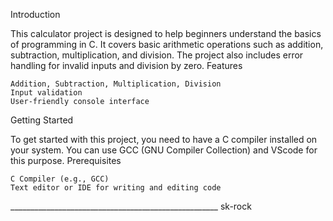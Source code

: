 Introduction

This calculator project is designed to help beginners understand the basics of programming in C. It covers basic arithmetic operations such as addition, subtraction, multiplication, and division. The project also includes error handling for invalid inputs and division by zero.
Features

    Addition, Subtraction, Multiplication, Division
    Input validation
    User-friendly console interface

Getting Started

To get started with this project, you need to have a C compiler installed on your system. You can use GCC (GNU Compiler Collection) and VScode  for this purpose.
Prerequisites

    C Compiler (e.g., GCC)
    Text editor or IDE for writing and editing code
____________________________________________________ sk-rock